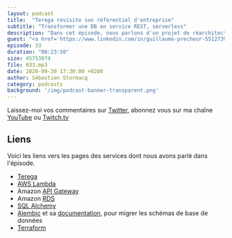 ```yaml
---
layout: podcast
title:  "Terega revisite son référentiel d'entreprise"
subtitle: "Transformer une DB en service REST, serverless"
description: "Dans cet épisode, nous parlons d'un projet de réarchitecture d'une base de donnée centralisée, vers une infrastructure moderne, basée sur des APIs, et déployée par du code, en mode blue/green. Découvrez les avantages techniques et métiers, ainsi que les outils et frameworks utilisés."
guest: "<a href='https://www.linkedin.com/in/guillaume-precheur-5512739/'>Guillaume Precheur</a>, Consultant Cloud DevOps, <a href='https://www.gekko.fr/en/16014-2/'>Gekko, part of Accenture</a>."
episode: 33
duration: "00:23:50"
size: 45753074
file: 033.mp3  
date: 2020-09-30 17:30:00 +0200
author: Sébastien Stormacq
category: podcasts
background: '/img/podcast-banner-transparent.png'
---
```


Laissez-moi vos commentaires sur [Twitter](https://twitter.com/sebsto), abonnez vous sur ma chaîne [YouTube](https://www.youtube.com/sebsto) ou [Twitch.tv](https://www.twitch.tv/sebAWS)

## Liens

Voici les liens vers les pages des services dont nous avons parlé dans l'épisode.

- [Terega](https://www.terega.fr/)
- [AWS Lambda](https://aws.amazon.com/lambda/)
- Amazon [API Gateway](https://aws.amazon.com/api-gateway/) 
- Amazon [RDS](https://aws.amazon.com/rds/) 
- [SQL Alchemy](https://www.sqlalchemy.org/)
- [Alembic](https://pypi.org/project/alembic/) et sa [documentation](https://alembic.sqlalchemy.org/en/latest/), pour migrer les schémas de base de données
- [Terraform](https://www.terraform.io/) 
